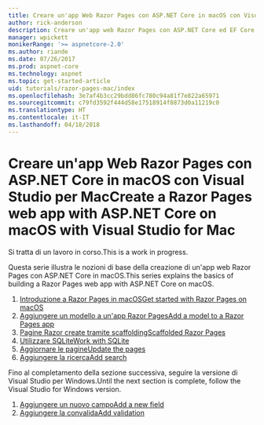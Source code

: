 ```yaml
---
title: Creare un'app Web Razor Pages con ASP.NET Core in macOS con Visual Studio per Mac
author: rick-anderson
description: Creare un'app web Razor Pages con ASP.NET Core ed EF Core.
manager: wpickett
monikerRange: '>= aspnetcore-2.0'
ms.author: riande
ms.date: 07/26/2017
ms.prod: aspnet-core
ms.technology: aspnet
ms.topic: get-started-article
uid: tutorials/razor-pages-mac/index
ms.openlocfilehash: 3e7af4b3cc29bdd86fc780c94a81f7e822a65971
ms.sourcegitcommit: c79fd3592f444d58e17518914f8873d0a11219c0
ms.translationtype: HT
ms.contentlocale: it-IT
ms.lasthandoff: 04/18/2018
---
```

# <a name="create-a-razor-pages-web-app-with-aspnet-core-on-macos-with-visual-studio-for-mac"></a><span data-ttu-id="ec499-103">Creare un'app Web Razor Pages con ASP.NET Core in macOS con Visual Studio per Mac</span><span class="sxs-lookup"><span data-stu-id="ec499-103">Create a Razor Pages web app with ASP.NET Core on macOS with Visual Studio for Mac</span></span>

<span data-ttu-id="ec499-104">Si tratta di un lavoro in corso.</span><span class="sxs-lookup"><span data-stu-id="ec499-104">This is a work in progress.</span></span>

<span data-ttu-id="ec499-105">Questa serie illustra le nozioni di base della creazione di un'app web Razor Pages con ASP.NET Core in macOS.</span><span class="sxs-lookup"><span data-stu-id="ec499-105">This series explains the basics of building a Razor Pages web app with ASP.NET Core on macOS.</span></span>

1. [<span data-ttu-id="ec499-106">Introduzione a Razor Pages in macOS</span><span class="sxs-lookup"><span data-stu-id="ec499-106">Get started with Razor Pages on macOS</span></span>](xref:tutorials/razor-pages-mac/razor-pages-start)
1. [<span data-ttu-id="ec499-107">Aggiungere un modello a un'app Razor Pages</span><span class="sxs-lookup"><span data-stu-id="ec499-107">Add a model to a Razor Pages app</span></span>](xref:tutorials/razor-pages-mac/model)
1. [<span data-ttu-id="ec499-108">Pagine Razor create tramite scaffolding</span><span class="sxs-lookup"><span data-stu-id="ec499-108">Scaffolded Razor Pages</span></span>](xref:tutorials/razor-pages-mac/page)
1. [<span data-ttu-id="ec499-109">Utilizzare SQLite</span><span class="sxs-lookup"><span data-stu-id="ec499-109">Work with SQLite</span></span>](xref:tutorials/razor-pages-mac/sql)
1. [<span data-ttu-id="ec499-110">Aggiornare le pagine</span><span class="sxs-lookup"><span data-stu-id="ec499-110">Update the pages</span></span>](xref:tutorials/razor-pages-mac/da1)
1. [<span data-ttu-id="ec499-111">Aggiungere la ricerca</span><span class="sxs-lookup"><span data-stu-id="ec499-111">Add search</span></span>](xref:tutorials/razor-pages-mac/search)

<span data-ttu-id="ec499-112">Fino al completamento della sezione successiva, seguire la versione di Visual Studio per Windows.</span><span class="sxs-lookup"><span data-stu-id="ec499-112">Until the next section is complete, follow the Visual Studio for Windows version.</span></span>

1. [<span data-ttu-id="ec499-113">Aggiungere un nuovo campo</span><span class="sxs-lookup"><span data-stu-id="ec499-113">Add a new field</span></span>](xref:tutorials/razor-pages/new-field)
1. [<span data-ttu-id="ec499-114">Aggiungere la convalida</span><span class="sxs-lookup"><span data-stu-id="ec499-114">Add validation</span></span>](xref:tutorials/razor-pages/validation)
